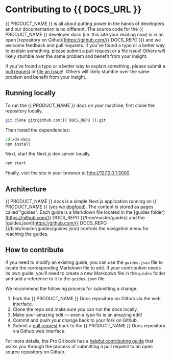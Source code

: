 # Contributing to {{ DOCS_URL }}

{{ PRODUCT_NAME }} is all about putting power in the hands of developers and our documentation is no different. The source code for the {{ PRODUCT_NAME }} developer docs (i.e. this site your reading now) is in an open [repository on Github](https://github.com/{{ DOCS_REPO }}) and we welcome feedback and pull requests. If you've found a typo or a better way to explain something, please submit a pull request or a file issue! Others will likely stumble over the same problem and benefit from your insight.

If you've found a typo or a better way to explain something, please submit a [pull request](https://github.com/layer0-docs/layer0-docs/pulls) or [file an issue](https://github.com/layer0-docs/layer0-docs/issues)!. Others will likely stumble over the same problem and benefit from your insight.

## Running locally 

To run the {{ PRODUCT_NAME }} docs on your machine, first clone the repository locally,

```bash
git clone git@github.com:{{ DOCS_REPO }}.git
```

Then install the dependencies:

```bash
cd xdn-docs
npm install
```

Next, start the Next.js dev server locally,

```bash
npm start
```

Finally, visit the site in your browser at http://127.0.0.1:3000.

## Architecture

{{ PRODUCT_NAME }} docs is a simple Next.js application running on {{ PRODUCT_NAME }} (yes we [dogfood](https://en.wikipedia.org/wiki/Eating_your_own_dog_food)). The content is stored as pages called "guides". Each guide is a Markdown file located in the [guides folder](https://github.com/{{ DOCS_REPO }}/tree/master/guides) and the [guides.json](https://github.com/{{ DOCS_REPO }}/blob/master/guides/guides.json) controls the navigation menu for reaching the guides.

## How to contribute

If you need to modify an existing guide, you can use the `guides.json` file to locate the corresponding Markdown file to edit. If your contribution needs its own guide, you'll need to create a new Markdown file in the `guides` folder and add a reference to it to the `guides.json` file.

We recommend the following process for submitting a change:

1. Fork the {{ PRODUCT_NAME }} Docs repository on Github via the web interface.
2. Clone the repo and make sure you can run the docs locally.
3. Make your amazing edit — even a typo fix is an amazing edit!
4. Commit and push your change back to your fork on Github.
5. Submit a [pull request](https://docs.github.com/en/github/collaborating-with-issues-and-pull-requests/about-pull-requests) back to the {{ PRODUCT_NAME }} Docs repository via Github web interface.

For more details, the Pro Git book has a [helpful contributing guide](https://git-scm.com/book/en/v2/GitHub-Contributing-to-a-Project) that walks you through the process of submitting a pull request to an open source repository on Github.
